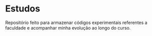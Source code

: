 # Estudos
Repositório feito para armazenar códigos experimentais referentes a faculdade e acompanhar minha evolução ao longo do curso.
